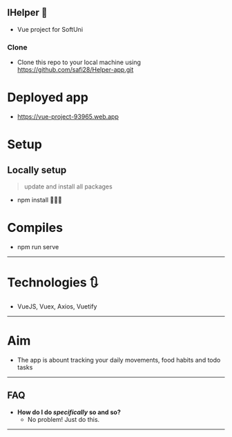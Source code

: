 ## IHelper :ghost:
- Vue project for SoftUni
### Clone

- Clone this repo to your local machine using https://github.com/safi28/Helper-app.git

# Deployed app
* https://vue-project-93965.web.app
# Setup
## Locally setup
> update and install all packages 
* npm install 🔨🔨🔨
# Compiles
* npm run serve
---
# Technologies 🔃
* VueJS, Vuex, Axios, Vuetify
---
# Aim
- The app is abount tracking your daily movements, food habits and todo tasks
---

## FAQ

- **How do I do *specifically* so and so?**
    - No problem! Just do this.

---
